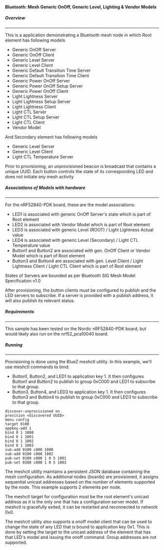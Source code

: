 #### Bluetooth: Mesh Generic OnOff, Generic Level, Lighting & Vendor Models

##### Overview
********

This is a application demonstrating a Bluetooth mesh node in
which Root element has following models

- Generic OnOff Server
- Generic OnOff Client
- Generic Level Server
- Generic Level Client
- Generic Default Transition Time Server
- Generic Default Transition Time Client
- Generic Power OnOff Server
- Generic Power OnOff Setup Server
- Generic Power OnOff Client
- Light Lightness Server
- Light Lightness Setup Server
- Light Lightness Client
- Light CTL Server
- Light CTL Setup Server
- Light CTL Client
- Vendor Model

And Secondary element has following models

- Generic Level Server
- Generic Level Client
- Light CTL Temperature Server

Prior to provisioning, an unprovisioned beacon is broadcast that contains
a unique UUID. Each button controls the state of its
corresponding LED and does not initiate any mesh activity

##### Associations of Models with hardware
************************************
For the nRF52840-PDK board, these are the model associations:

* LED1 is associated with generic OnOff Server's state which is part of Root element
* LED2 is associated with Vendor Model which is part of Root element
* LED3 is associated with generic Level (ROOT) / Light Lightness Actual value
* LED4 is associated with generic Level (Secondary) / Light CTL Temperature value
* Button1 and Button2 are associated with gen. OnOff Client or Vendor Model which is part of Root element
* Button3 and Button4 are associated with gen. Level Client / Light Lightness Client / Light CTL Client which is part of Root element

States of Servers are bounded as per Bluetooth SIG Mesh Model Specification v1.0

After provisioning, the button clients must
be configured to publish and the LED servers to subscribe.
If a server is provided with a publish address, it will
also publish its relevant status.

##### Requirements
************
This sample has been tested on the Nordic nRF52840-PDK board, but would
likely also run on the nrf52_pca10040 board.


##### Running
************

Provisioning is done using the BlueZ meshctl utility. In this example, we'll use meshctl commands to bind:

- Button1, Button2, and LED1 to application key 1. It then configures Button1 and Button2
  to publish to group 0xC000 and LED1 to subscribe to that group.
- Button3, Button4, and LED3 to application key 1. It then configures Button3 and Button4
  to publish to group 0xC000 and LED3 to subscribe to that group.

```
discover-unprovisioned on
provision <discovered UUID>
menu config
target 0100
appkey-add 1
bind 0 1 1000
bind 0 1 1001
bind 0 1 1002
bind 0 1 1003
sub-add 0100 c000 1000
sub-add 0100 c000 1002
pub-set 0100 c000 1 0 5 1001
pub-set 0100 c000 1 0 5 1003
```

The meshctl utility maintains a persistent JSON database containing
the mesh configuration. As additional nodes (boards) are provisioned, it
assigns sequential unicast addresses based on the number of elements
supported by the node. This example supports 2 elements per node.

The meshctl target for configuration must be the root element's unicast
address as it is the only one that has a configuration server model. If
meshctl is gracefully exited, it can be restarted and reconnected to
network 0x0.

The meshctl utility also supports a onoff model client that can be used to
change the state of any LED that is bound to application key 0x1.
This is done by setting the target to the unicast address of the element
that has that LED's model and issuing the onoff command.
Group addresses are not supported.

